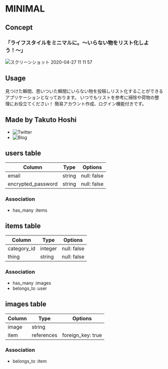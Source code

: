 # MINIMAL
## Concept
### 「ライフスタイルをミニマルに。〜いらない物をリスト化しよう！〜」
![スクリーンショット 2020-04-27 11 11 57](https://user-images.githubusercontent.com/59508944/80783538-153ecc80-8bb5-11ea-8e7a-f1231f95410b.png)

## Usage

見つけた瞬間、思いついた瞬間にいらない物を投稿しリスト化することができるアプリケーションとなっております。
いつでもリストを参考に掃除や荷物の整理にお役立てください！
簡易アカウント作成、ログイン機能付きです。

## Made by Takuto Hoshi
- ![Twitter](https://twitter.com/takuto_44)
- ![Blog](http://takuto44.hatenablog.com)

## users table

|Column|Type|Options|
|------|----|-------|
|email|string|null: false|
|encrypted_password|string|null: false|

### Association
- has_many :items

## items table

|Column|Type|Options|
|------|----|-------|
|category_id|integer|null: false|
|thing|string|null: false|

### Association
- has_many :images
- belongs_to :user

## images table

|Column|Type|Options|
|------|----|-------|
|image|string|
|item|references|foreign_key: true|

### Association
- belongs_to :item